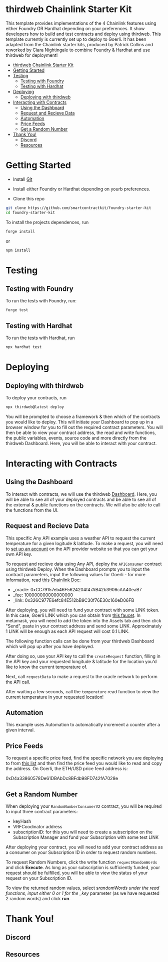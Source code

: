 # thirdweb Chainlink Starter Kit

This template provides implementations of the 4 Chainlink features using either Foundry OR Hardhat depending on your preferences. It show developers how to build and test contracts and deploy using thirdweb.
This template currently is currently set up to deploy to Goerli. It has been adapted from the Chainlink starter kits, produced by Patrick Collins and reworked by Ciara Nightingale to combine Foundry & Hardhat and use thirdweb for deployment!

-   [thirdweb Chainlink Starter Kit](#thirdweb-chainlink-starter-kit)
-   [Getting Started](#getting-started)
-   [Testing](#testing)
    -   [Testing with Foundry](#testing-with-foundry)
    -   [Testing with Hardhat](#testing-with-hardhat)
-   [Deploying](#deploying)
    -   [Deploying with thirdweb](#deploying-with-thirdweb)
-   [Interacting with Contracts](#interacting-with-contracts)
    -   [Using the Dashboard](#using-the-dashboard)
    -   [Request and Recieve Data](#request-and-recieve-data)
    -   [Automation](#automation)
    -   [Price Feeds](#price-feeds)
    -   [Get a Random Number](#get-a-random-number)
-   [Thank You!](#thank-you)
    -   [Discord](#discord)
    -   [Resources](#resources)

# Getting Started

-   Install [Git](https://git-scm.com/book/en/v2/Getting-Started-Installing-Git)

-   Install either Foundry or Hardhat depending on yourb preferences.

-   Clone this repo

```sh
git clone https://github.com/smartcontractkit/foundry-starter-kit
cd foundry-starter-kit
```

To install the projects dependences, run

```sh
forge install
```

or

```sh
npm install
```

# Testing

## Testing with Foundry

To run the tests with Foundry, run:

```sh
forge test
```

## Testing with Hardhat

To run the tests with Hardhat, run

```sh
npx hardhat test
```

# Deploying

## Deploying with thirdweb

To deploy your contracts, run

```sh
npx thirdweb@latest deploy
```

You will be prompted to choose a framework & then which of the contracts you would like to deploy. This will initiate your Dashboard to pop up in a browser window for you to fill out the required contract parameters. You will then be able to view your contract address, the read and write functions, the public variables, events, source code and more directly from the thirdweb Dashboard. Here, you will be able to interact with your contract.

# Interacting with Contracts

## Using the Dashboard

To interact with contracts, we will use the thirdweb [Dashboard](https://thirdweb.com/dashboard). Here, you will be able to see all of your deployed contracts and be able to see all of the external & public functions on the contracts. We will also be able to call the functions from the UI.

## Request and Recieve Data

This specific Any API example uses a weather API to request the current temperature for a given logitude & latitude. To make a request, you will need to [set up an account](https://openweathermap.org/api) on the API provider website so that you can get your own API key.

To request and recieve data using Any API, deploy the `APIConsumer` contract using thirdweb Deploy. When the Dashboard prompts you to input the contract parameters, input the following values for Goerli - for more information, read [this Chainlink Doc](https://docs.chain.link/any-api/testnet-oracles/):

-   \_oracle: 0xCC79157eb46F5624204f47AB42b3906cAA40eaB7
-   \_fee: 100000000000000000
-   \_link: 0x326C977E6efc84E512bB9C30f76E30c160eD06FB

After deploying, you will need to fund your contract with some LINK token. In this case, Goerli LINK which you can obtain from [this faucet](https://faucets.chain.link/). In metamask, you will need to add the token into the Assets tab and then click "Send", paste in your contract address and send some LINK. Approximately 1 LINK will be enough as each API request will cost 0.1 LINK.

The following function calls can be done from your thirdweb Dashboard which will pop up after you have deployed.

After doing so, use your API key to call the `createRequest` function, filling in the API key and your requested longitude & latitude for the location you'd like to know the current temperature of.

Next, call `requestData` to make a request to the oracle network to perform the API call.

After waiting a few seconds, call the `temperature` read function to view the current temperature in your requested location!

## Automation

This example uses Automation to automatically increment a counter after a given interval.

## Price Feeds

To request a specific price feed, find the specific network you are deploying to from [this list](https://docs.chain.link/data-feeds/price-feeds/addresses/) and then find the price feed you would like to read and copy the address. On Goerli, the ETH/USD price feed address is:

0xD4a33860578De61DBAbDc8BFdb98FD742fA7028e

## Get a Random Number

When deploying your `RandomNumberConsumerV2` contract, you will be required to input three contract parameters:

-   keyHash
-   VRFCoodinator address
-   subscriptionID: for this you will need to create a subscription on the Subscription Manager and fund your Subscription with some test LINK

After deploying your contract, you will need to add your contract address as a consumer on your Subscription ID in order to request random numbers.

To request Random Numbers, click the write function `requestRandomWords` and click **Execute**. As long as your subscription is sufficiently funded, your request should be fulfilled, you will be able to view the status of your request on your Subscription ID.

To view the returned random values, select s*randomWords under the read functions, input either 0 or 1 for the \_key* parameter (as we have requested 2 random words) and click **run**.

# Thank You!

## Discord

## Resources
